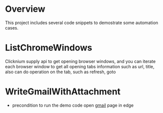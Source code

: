 # Overview

This project includes several code snippets to demostrate some automation cases.

# ListChromeWindows
Clicknium supply api to get opening browser windows, and you can iterate each browser window to get all opening tabs information such as url, title, also can do operation on the tab, such as refresh, goto

# WriteGmailWithAttachment
- precondition to run the demo code
open [gmail](https://mail.google.com/mail/u/0/#inbox) page in edge


